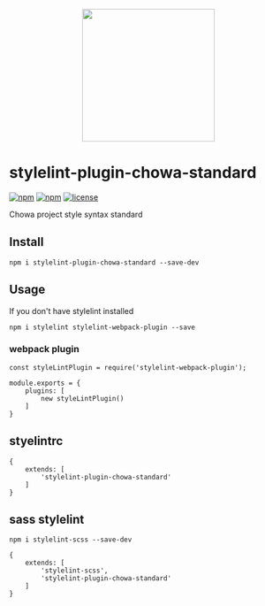 <p align='center'>
    <img src='http://upload.ouliu.net/i/2020010816382426yew.png' width='240'>
</p>

# stylelint-plugin-chowa-standard

[![npm](https://img.shields.io/npm/v/stylelint-plugin-chowa-standard.svg)](https://www.npmjs.com/package/stylelint-plugin-chowa-standard)
[![npm](https://img.shields.io/npm/dm/stylelint-plugin-chowa-standard.svg)](https://www.npmjs.com/package/stylelint-plugin-chowa-standard)
[![license](https://img.shields.io/github/license/mashape/apistatus.svg?maxAge=2592000)](https://opensource.org/licenses/MIT)

Chowa project style syntax standard

## Install

```
npm i stylelint-plugin-chowa-standard --save-dev
```

## Usage

If you don't have stylelint installed

```
npm i stylelint stylelint-webpack-plugin --save
```

### webpack plugin

```
const styleLintPlugin = require('stylelint-webpack-plugin');

module.exports = {
    plugins: [
        new styleLintPlugin()
    ]
}

```
## styelintrc

```
{
    extends: [
        'stylelint-plugin-chowa-standard'
    ]
}
```

## sass stylelint

```
npm i stylelint-scss --save-dev
```

```
{
    extends: [
        'stylelint-scss',
        'stylelint-plugin-chowa-standard'
    ]
}
```
